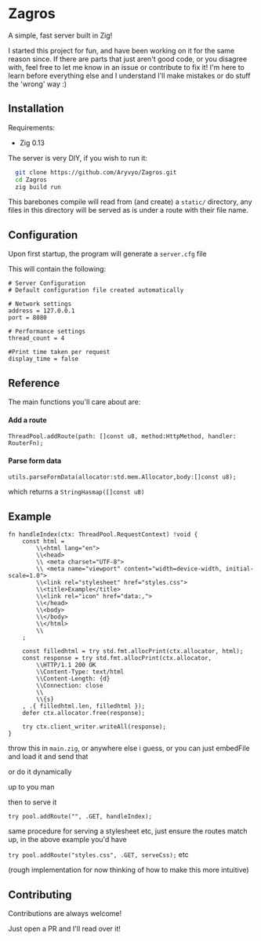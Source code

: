 

# Zagros

A simple, fast server built in Zig!

I started this project for fun, and have been working on it for the same reason since. If there are parts that just aren't good code, or you disagree with, feel free to let me know in an issue or contribute to fix it! I'm here to learn before everything else and I understand I'll make mistakes or do stuff the 'wrong' way :)


## Installation

Requirements:

- Zig 0.13

The server is very DIY, if you wish to run it:

```bash
  git clone https://github.com/Aryvyo/Zagros.git
  cd Zagros
  zig build run
```

This barebones compile will read from (and create) a `static/` directory, any files in this directory will be served as is under a route with their file name.

    
## Configuration

Upon first startup, the program will generate a `server.cfg` file

This will contain the following:

```
# Server Configuration
# Default configuration file created automatically

# Network settings
address = 127.0.0.1
port = 8080

# Performance settings
thread_count = 4

#Print time taken per request
display_time = false 
```

## Reference

The main functions you'll care about are:

#### Add a route 

`
  ThreadPool.addRoute(path: []const u8, method:HttpMethod, handler: RouterFn);
`

#### Parse form data

`
  utils.parseFormData(allocator:std.mem.Allocator,body:[]const u8);
` 

which returns a `StringHasmap([]const u8)`



## Example
```zig
fn handleIndex(ctx: ThreadPool.RequestContext) !void {
    const html =
        \\<html lang="en">
        \\<head>
        \\ <meta charset="UTF-8">
        \\ <meta name="viewport" content="width=device-width, initial-scale=1.0">
        \\<link rel="stylesheet" href="styles.css">
        \\<title>Example</title>
        \\<link rel="icon" href="data:,">
        \\</head>
        \\<body>
        \\</body>
        \\</html>
        \\
    ;

    const filledhtml = try std.fmt.allocPrint(ctx.allocator, html);
    const response = try std.fmt.allocPrint(ctx.allocator,
        \\HTTP/1.1 200 OK
        \\Content-Type: text/html
        \\Content-Length: {d}
        \\Connection: close
        \\
        \\{s}
    , .{ filledhtml.len, filledhtml });
    defer ctx.allocator.free(response);

    try ctx.client_writer.writeAll(response);
}
```

throw this in `main.zig`, or anywhere else i guess, or you can just embedFile and load it and send that

or do it dynamically

up to you man

then to serve it

`try pool.addRoute("", .GET, handleIndex);`

same procedure for serving a stylesheet etc, just ensure the routes match up, in the above example you'd have

`try pool.addRoute("styles.css", .GET, serveCss);` etc

(rough implementation for now thinking of how to make this more intuitive)


## Contributing

Contributions are always welcome!

Just open a PR and I'll read over it!



